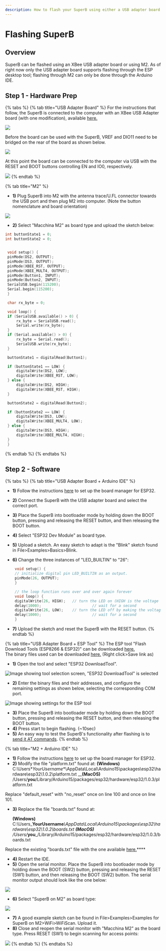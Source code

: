 ```yaml
---
description: How to flash your SuperB using either a USB adapter board or an M2
---
```


# Flashing SuperB

## Overview

SuperB can be flashed using an XBee USB adapter board or using M2. As of right now only the USB adapter board supports flashing through the ESP desktop tool; flashing through M2 can only be done through the Arduino IDE.

## Step 1 - Hardware Prep

{% tabs %}
{% tab title="USB Adapter Board" %}
For the instructions that follow, the SuperB is connected to the computer with an XBee USB Adapter board \(with one modification\), available [here.](https://www.amazon.com/XBee-USB-Adapter-Communication-Connectivity/dp/B017KGBP6Y)

![](../.gitbook/assets/img_6662.JPG)

Before the board can be used with the SuperB, VREF and DIO11 need to be bridged on the rear of the board as shown below.

![](../.gitbook/assets/img_6664.JPG)

At this point the board can be connected to the computer via USB with the RESET and BOOT buttons controlling EN and IO0, respectively.

![](../.gitbook/assets/img_6663.JPG)
{% endtab %}

{% tab title="M2" %}
* **1\)** Plug SuperB into M2 with the antenna trace/U.FL connector towards the USB port and then plug M2 into computer. \(Note the button nomenclature and board orientation\)  

![](../.gitbook/assets/4.JPG)

* **2\)** Select "Macchina M2" as board type and upload the sketch below: 

```cpp
int buttonState1 = 0;
int buttonState2 = 0;


 void setup() {
 pinMode(DS2, OUTPUT);
 pinMode(DS3, OUTPUT);
 pinMode(XBEE_RST, OUTPUT);
 pinMode(XBEE_MULT4, OUTPUT);
 pinMode(Button1, INPUT);
 pinMode(Button2, INPUT);
 SerialUSB.begin(115200);
 Serial.begin(115200);
 }

 char rx_byte = 0;

 void loop() {
 if (SerialUSB.available() > 0) {
     rx_byte = SerialUSB.read();
     Serial.write(rx_byte);
 }
 if (Serial.available() > 0) {
     rx_byte = Serial.read();
     SerialUSB.write(rx_byte);
 }

 buttonState1 = digitalRead(Button1);

 if (buttonState1 == LOW) {
     digitalWrite(DS2, LOW);
     digitalWrite(XBEE_RST, LOW);
 } else {
     digitalWrite(DS2, HIGH);
     digitalWrite(XBEE_RST, HIGH);
 }

 buttonState2 = digitalRead(Button2);

 if (buttonState2 == LOW) {
     digitalWrite(DS3, LOW);
     digitalWrite(XBEE_MULT4, LOW);
 } else {
     digitalWrite(DS3, HIGH);
     digitalWrite(XBEE_MULT4, HIGH);
 }
 }
```
{% endtab %}
{% endtabs %}

## Step 2 - Software

{% tabs %}
{% tab title="USB Adapter Board + Arduino IDE" %}
* **1\)** Follow the instructions [here](https://github.com/espressif/arduino-esp32/blob/master/docs/arduino-ide/boards_manager.md) to set up the board manager for ESP32.
* **2\)** Connect the SuperB with the USB adapter board and select the correct port.
* **3\)** Place the SuperB into bootloader mode by holding down the BOOT button, pressing and releasing the RESET button, and then releasing the BOOT button.
* **4\)** Select "ESP32 Dev Module" as board type.
* **5\)** Upload a sketch. An easy sketch to adapt is the "Blink" sketch found in File&gt;Examples&gt;Basics&gt;Blink.
* **6\)** Change the three instances of "LED\_BUILTIN" to "26":

  ```cpp
   void setup() {
   // initialize digital pin LED_BUILTIN as an output.
   pinMode(26, OUTPUT);
   }

   // the loop function runs over and over again forever
   void loop() {
   digitalWrite(26, HIGH);   // turn the LED on (HIGH is the voltage level)
   delay(1000);                       // wait for a second
   digitalWrite(26, LOW);    // turn the LED off by making the voltage LOW
   delay(1000);                       // wait for a second
   }
  ```

* **7\)** Upload the sketch and reset the SuperB with the RESET button.
{% endtab %}

{% tab title="USB Adapter Board + ESP Tool" %}
The ESP tool "Flash Download Tools \(ESP8266 & ESP32\)" can be downloaded [here.](https://www.espressif.com/en/support/download/other-tools)  
The binary files used can be downloaded [here.](https://github.com/macchina/docs/raw/master/superB/flashing/ESP32_AT_Uploader.zip) \(Right click&gt;Save link as\)

* **1\)** Open the tool and select "ESP32 DownloadTool".

![Image showing tool selection screen, &quot;ESP32 DownloadTool&quot; is selected](../.gitbook/assets/1.PNG)

* **2\)** Enter the binary files and their addresses, and configure the remaining settings as shown below, selecting the corresponding COM port.

![Image showing settings for the ESP tool](../.gitbook/assets/2%20%281%29.PNG)

* **3\)** Place the SuperB into bootloader mode by holding down the BOOT button, pressing and releasing the RESET button, and then releasing the BOOT button.
* **4\)** Press start to begin flashing. \(~10sec\)
* **5\)** An easy way to test the SuperB's functionality after flashing is to [send it AT commands](atcommands.md).
{% endtab %}

{% tab title="M2 + Arduino IDE" %}
* **1\)** Follow the instructions [here](https://github.com/espressif/arduino-esp32/blob/master/docs/arduino-ide/boards_manager.md) to set up the board manager for ESP32.
* **2\)** Modify the file "platform.txt" found at:                                                                                  **\(Windows\)** C:\Users\**YourUsername**\AppData\Local\Arduino15\packages\esp32\hardware\esp32\1.0.2\platform.txt                                                                                                                                             __**\(MacOS\)**             /Users/**you**/Library/Arduino15/packages/esp32/hardware/esp32/1.0.3/platform.txt

Replace "default\_reset" with "no\_reset" once on line 100 and once on line 101.

* **3\)** Replace the file "boards.txt" found at:

  **\(Windows\)** C:\Users\_**YourUsername**_\AppData\Local\Arduino15\packages\esp32\hardware\esp32\1.0.2\boards.txt                                                                                                                                        **\(MacOS\)**          /Users/_**you**_/Library/Arduino15/packages/esp32/hardware/esp32/1.0.3/boards.txt

Replace the existing "boards.txt" file with the one available [here.](https://github.com/kenny-macchina/docs/tree/306ccc81a873f9c8cfe2e05a0cbffb8ff395906b/superB/flashing/boards.txt)\*\*\*\*

* **4\)** Restart the IDE.
* **5\)** Open the serial monitor. Place the SuperB into bootloader mode by holding down the   BOOT \(SW2\) button, pressing and releasing the RESET \(SW1\) button, and then releasing the BOOT \(SW2\) button. The serial monitor output should look like the one below:

![](../.gitbook/assets/1%20%281%29.PNG)

* **6\)** Select "SuperB on M2" as board type:

![](../.gitbook/assets/2%20%282%29.PNG)

* **7\)** A good example sketch can be found in File&gt;Examples&gt;Examples for SuperB on M2&gt;WiFi&gt;WiFiScan. Upload it.
* **8\)** Close and reopen the serial monitor with "Macchina M2" as the board type. Press RESET \(SW1\) to begin scanning for access points:

![](../.gitbook/assets/3%20%281%29.PNG)
{% endtab %}
{% endtabs %}

